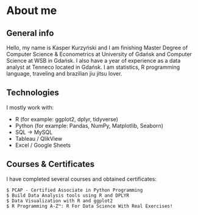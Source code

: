 # About me

## General info
Hello, my name is Kasper Kurzyński and I am finishing Master Degree of Computer Science & Econometrics at University of Gdańsk and Computer Science at WSB in Gdańsk. 
I also have a year of experience as a data analyst at Tenneco located in Gdańsk. I am statistics, R programming language, traveling and brazilian jiu jitsu lover.

## Technologies
I mostly work with:
* R (for example: ggplot2, dplyr, tidyverse)
* Python (for example: Pandas, NumPy, Matplotlib, Seaborn)
* SQL -> MySQL
* Tableau / QlikView
* Excel / Google Sheets

## Courses & Certificates 
I have completed several courses and obtained certificates:

```
$ PCAP - Certified Associate in Python Programming
$ Build Data Analysis tools using R and DPLYR
$ Data Visualization with R and ggplot2
$ R Programming A-Z™: R For Data Science With Real Exercises!
```
